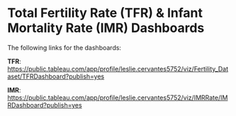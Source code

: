 # Total Fertility Rate (TFR) & Infant Mortality Rate (IMR) Dashboards

The following links for the dashboards:

**TFR**: https://public.tableau.com/app/profile/leslie.cervantes5752/viz/Fertility_Dataset/TFRDashboard?publish=yes

**IMR**: https://public.tableau.com/app/profile/leslie.cervantes5752/viz/IMRRate/IMRDashboard?publish=yes
